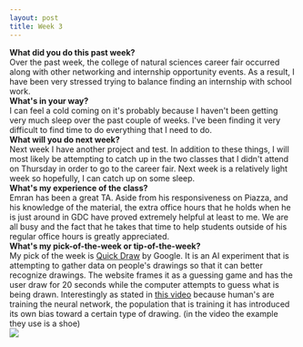 ```yaml
---
layout: post
title: Week 3
---
```


<strong>What did you do this past week?</strong>
<br>
Over the past week, the college of natural sciences career fair occurred along with other networking and internship opportunity events. As a result, I have been very stressed trying to balance finding an internship with school work.
<br>
<strong>What's in your way?</strong>
<br>
I can feel a cold coming on it's probably because I haven't been getting very much sleep over the past couple of weeks. I've been finding it very difficult to find time to do everything that I need to do. 
<br>
<strong>What will you do next week?</strong>
<br>
Next week I have another project and test. In addition to these things, I will most likely be attempting to catch up in the two classes that I didn't attend on Thursday in order to go to the career fair. Next week is a relatively light week so hopefully, I can catch up on some sleep. 
<br>
<strong>What's my experience of the class?</strong>
<br>
Emran has been a great TA. Aside from his responsiveness on Piazza, and his knowledge of the material, the extra office hours that he holds when he is just around in GDC have proved extremely helpful at least to me. We are all busy and the fact that he takes that time to help students outside of his regular office hours is greatly appreciated. 
<br>
<strong>What's my pick-of-the-week or tip-of-the-week?</strong>
<br>
My pick of the week is <a href="https://quickdraw.withgoogle.com">Quick Draw</a> by Google. It is an AI experiment that is attempting to gather data on people's drawings so that it can better recognize drawings. The website frames it as a guessing game and has the user draw for 20 seconds while the computer attempts to guess what is being drawn. Interestingly as stated in <a href = "https://www.youtube.com/watch?v=59bMh59JQDo">this video</a> because human's are training the neural network, the population that is training it has introduced its own bias toward a certain type of drawing. (in the video the example they use is a shoe) 
<br>
<img src="https://avatars0.githubusercontent.com/u/691520?v=4&u=63151621c59bfa1ec1c84b9d08aa8a3c9034b21b&s=400">

